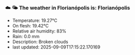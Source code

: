 ### ☁️ 🌤️  The weather in Florianópolis is: Florianópolis

- Temperature: 19.27°C
- On flesh: 19.42°C
- Relative air humidity: 83%
- Rain: 0.0 mm
- Description: Broken clouds
- last updated: 2025-09-09T17:15:22.170169
